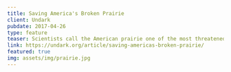 ```yaml
---
title: Saving America's Broken Prairie
client: Undark
pubdate: 2017-04-26 
type: feature
teaser: Scientists call the American prairie one of the most threatened ecosystems on the planet. Will it disappear forever?
link: https://undark.org/article/saving-americas-broken-prairie/
featured: true
img: assets/img/prairie.jpg
---
```

